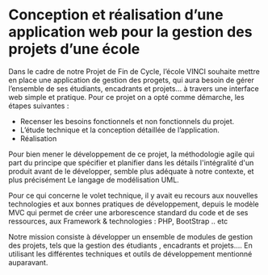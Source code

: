 # Conception et réalisation d’une application web pour la gestion des projets d’une école 
Dans le cadre de notre Projet de Fin de Cycle, l’école VINCI souhaite mettre en place une application de gestion des progets, qui aura besoin de gérer l’ensemble de ses étudiants, encadrants et projets… à travers une interface web simple et pratique. Pour ce projet on a opté comme démarche, les étapes suivantes : 
  * Recenser les besoins fonctionnels et non fonctionnels du projet. 
  * L’étude technique et la conception détaillée de l’application. 
  * Réalisation 
 
Pour bien mener le développement de ce projet, la méthodologie agile qui part du principe que spécifier et planifier dans les détails l'intégralité d'un produit avant de le développer, semble plus adéquate à notre contexte, et plus précisément Le langage de modélisation UML. 
 
Pour ce qui concerne le volet technique, il y avait eu recours aux nouvelles technologies et aux bonnes pratiques de développement, depuis le modèle MVC qui permet de créer une arborescence standard du code et de ses ressources, aux Framework & technologies : PHP, BootStrap .. etc 
 
Notre mission consiste à développer un ensemble de modules de gestion des projets, tels que la gestion des étudiants , encadrants et projets…. En utilisant les différentes techniques et outils de développement mentionné auparavant. 
